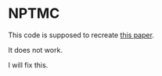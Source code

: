 # NPTMC
This code is supposed to recreate [this paper](http://scitation.aip.org/content/aip/journal/jcp/79/2/10.1063/1.445869).

It does not work.

I will fix this.

